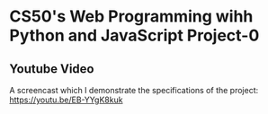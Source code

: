 # CS50's Web Programming wihh Python and JavaScript Project-0
## Youtube Video
A screencast which I demonstrate the specifications of the project: https://youtu.be/EB-YYgK8kuk 
